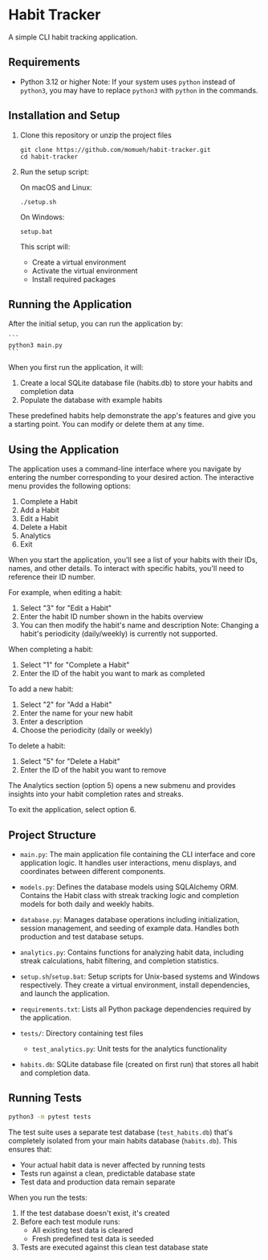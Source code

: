 # Habit Tracker

A simple CLI habit tracking application.

## Requirements

-   Python 3.12 or higher
    Note: If your system uses `python` instead of `python3`, you may have to replace `python3` with `python` in the commands.

## Installation and Setup

1. Clone this repository or unzip the project files

    ```
    git clone https://github.com/momueh/habit-tracker.git
    cd habit-tracker
    ```

2. Run the setup script:

    On macOS and Linux:

    ```
    ./setup.sh
    ```

    On Windows:

    ```
    setup.bat
    ```

    This script will:

    - Create a virtual environment
    - Activate the virtual environment
    - Install required packages

## Running the Application

After the initial setup, you can run the application by:

    ```
    python3 main.py
    ```

When you first run the application, it will:

1. Create a local SQLite database file (habits.db) to store your habits and completion data
2. Populate the database with example habits

These predefined habits help demonstrate the app's features and give you a starting point. You can modify or delete them at any time.

## Using the Application

The application uses a command-line interface where you navigate by entering the number corresponding to your desired action. The interactive menu provides the following options:

1. Complete a Habit
2. Add a Habit
3. Edit a Habit
4. Delete a Habit
5. Analytics
6. Exit

When you start the application, you'll see a list of your habits with their IDs, names, and other details. To interact with specific habits, you'll need to reference their ID number.

For example, when editing a habit:

1. Select "3" for "Edit a Habit"
2. Enter the habit ID number shown in the habits overview
3. You can then modify the habit's name and description
   Note: Changing a habit's periodicity (daily/weekly) is currently not supported.

When completing a habit:

1. Select "1" for "Complete a Habit"
2. Enter the ID of the habit you want to mark as completed

To add a new habit:

1. Select "2" for "Add a Habit"
2. Enter the name for your new habit
3. Enter a description
4. Choose the periodicity (daily or weekly)

To delete a habit:

1. Select "5" for "Delete a Habit"
2. Enter the ID of the habit you want to remove

The Analytics section (option 5) opens a new submenu and provides insights into your habit completion rates and streaks.

To exit the application, select option 6.

## Project Structure

-   `main.py`: The main application file containing the CLI interface and core application logic. It handles user interactions, menu displays, and coordinates between different components.

-   `models.py`: Defines the database models using SQLAlchemy ORM. Contains the Habit class with streak tracking logic and completion models for both daily and weekly habits.

-   `database.py`: Manages database operations including initialization, session management, and seeding of example data. Handles both production and test database setups.

-   `analytics.py`: Contains functions for analyzing habit data, including streak calculations, habit filtering, and completion statistics.

-   `setup.sh`/`setup.bat`: Setup scripts for Unix-based systems and Windows respectively. They create a virtual environment, install dependencies, and launch the application.

-   `requirements.txt`: Lists all Python package dependencies required by the application.

-   `tests/`: Directory containing test files

    -   `test_analytics.py`: Unit tests for the analytics functionality

-   `habits.db`: SQLite database file (created on first run) that stores all habit and completion data.

## Running Tests

```bash
python3 -m pytest tests
```

The test suite uses a separate test database (`test_habits.db`) that's completely isolated from your main habits database (`habits.db`). This ensures that:

-   Your actual habit data is never affected by running tests
-   Tests run against a clean, predictable database state
-   Test data and production data remain separate

When you run the tests:

1. If the test database doesn't exist, it's created
2. Before each test module runs:
    - All existing test data is cleared
    - Fresh predefined test data is seeded
3. Tests are executed against this clean test database state
